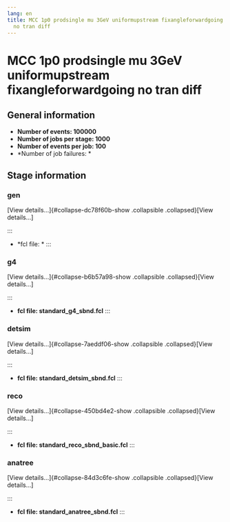 ```yaml
---
lang: en
title: MCC 1p0 prodsingle mu 3GeV uniformupstream fixangleforwardgoing
  no tran diff
---
```




MCC 1p0 prodsingle mu 3GeV uniformupstream fixangleforwardgoing no tran diff
============================================================================================================================================================================



General information 
----------------------------------------------------------

-   **Number of events: 100000**
-   **Number of jobs per stage: 1000**
-   **Number of events per job: 100**
-   \*Number of job failures: \*



Stage information 
------------------------------------------------------



### gen 

[View details\...]{#collapse-dc78f60b-show .collapsible
.collapsed}[View details\...]

::: 
-   \*fcl file: \*
:::



### g4 

[View details\...]{#collapse-b6b57a98-show .collapsible
.collapsed}[View details\...]

::: 
-   **fcl file: standard\_g4\_sbnd.fcl**
:::



### detsim 

[View details\...]{#collapse-7aeddf06-show .collapsible
.collapsed}[View details\...]

::: 
-   **fcl file: standard\_detsim\_sbnd.fcl**
:::



### reco 

[View details\...]{#collapse-450bd4e2-show .collapsible
.collapsed}[View details\...]

::: 
-   **fcl file: standard\_reco\_sbnd\_basic.fcl**
:::



### anatree 

[View details\...]{#collapse-84d3c6fe-show .collapsible
.collapsed}[View details\...]

::: 
-   **fcl file: standard\_anatree\_sbnd.fcl**
:::
